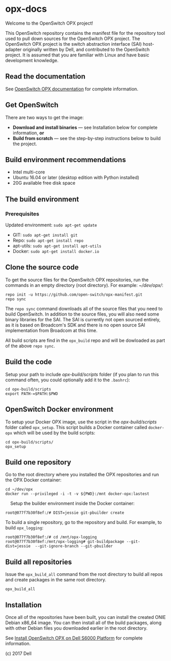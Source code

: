 # opx-docs
Welcome to the OpenSwitch OPX project!

This OpenSwitch repository contains the manifest file for the repository tool used to pull down sources for the OpenSwitch OPX project. The OpenSwitch OPX project is the switch abstraction interface (SAI) host-adapter originally written by Dell, and contributed to the OpenSwitch project. It is assumed that you are familiar with Linux and have basic development knowledge.

## Read the documentation
See [OpenSwitch OPX documentation](https://github.com/open-switch/opx-docs/wiki) for complete information.

## Get OpenSwitch
There are two ways to get the image:
- **Download and install binaries** — see Installation below for complete information, **or**
- **Build from scratch** — see the step-by-step instructions below to build the project.

## Build environment recommendations
- Intel multi-core
- Ubuntu 16.04 or later (desktop edition with Python installed)
- 20G available free disk space

## The build environment

### Prerequisites
Updated environment: `sudo apt-get update`
- GIT: `sudo apt-get install git`
- Repo: `sudo apt-get install repo`
- apt-utils: `sudo apt-get install apt-utils` 
- Docker: `sudo apt-get install docker.io`  

## Clone the source code
To get the source files for the OpenSwitch OPX repositories, run the commands in an empty directory (root directory). For example: _~/dev/opx/_:

    repo init -u https://github.com/open-switch/opx-manifest.git
    repo sync
        
The `repo sync` command downloads all of the source files that you need to build OpenSwitch. In addition to the source files, you will also need some binary libraries for the SAI. The SAI is currently not open sourced entirely, as it is based on Broadcom's SDK and there is no open source SAI implementation from Broadcom at this time.

All build scripts are find in the `opx_build` repo and will be dowloaded as part of the above `repo sync`.

## Build the code
Setup your path to include _opx-build/scripts_ folder (if you plan to run this command often, you could optionally add it to the `.bashrc`):

    cd opx-build/scripts
    export PATH-=$PATH:$PWD
       
## OpenSwitch Docker environment
To setup your Docker OPX image, use the script in the _opx-build/scripts_ folder called `opx_setup`. This script builds a Docker container called `docker-opx` which will be used by the build scripts:

    cd opx-build/scripts/
    opx_setup
            
## Build one repository
Go to the root directory where you installed the OPX repositories and run the OPX Docker container:

    cd ~/dev/opx
    docker run --privileged -i -t -v ${PWD}:/mnt docker-opx:lastest
    
Setup the builder environment inside the Docker container:

    root@077f7b30f8ef:/# DIST=jessie git-pbuilder create

To build a single repository, go to the repository and build. For example, to build `opx_logging`:

    root@077f7b30f8ef:/# cd /mnt/opx-logging
    root@077f7b30f8ef:/mnt/opx-logging# git-buildpackage --git-dist=jessie  --git-ignore-branch --git-pbuilder    

## Build all repositories
Issue the `opx_build_all` command from the root directory to build all repos and create packages in the same root directory.

    opx_build_all
       
## Installation
Once all of the repositories have been built, you can install the created ONIE Debian x86_64 image. You can then install all of the build packages, along with other Debian files you downloaded earlier in the root directory.

See [Install OpenSwitch OPX on Dell S6000 Platform](https://github.com/open-switch/opx-docs/wiki/Install-OPX-on-Dell-S6000-ON-platform) for complete information.

(c) 2017 Dell
